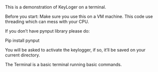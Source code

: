 
This is a demonstration of KeyLoger on a terminal.

Before you start: Make sure you use this on a VM machine. This code use threading which can mess with your CPU.

If you don’t have pynput library please do:

Pip install pynput

You will be asked to activate the keylogger, if so, it’ll be saved on your current directory.

The Terminal is a basic terminal running basic commands.